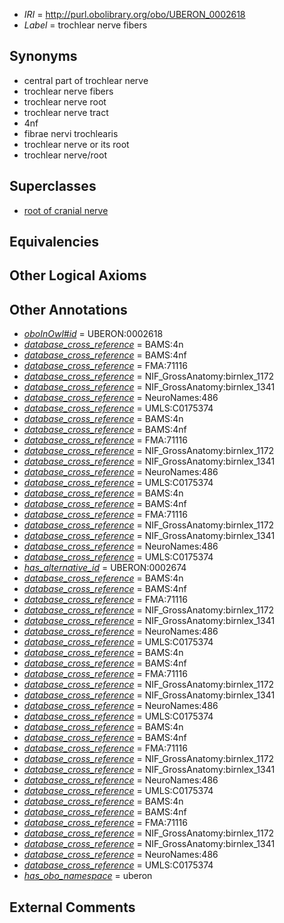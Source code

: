  * *IRI* = http://purl.obolibrary.org/obo/UBERON_0002618
 * *Label* = trochlear nerve fibers

## Synonyms

 * central part of trochlear nerve
 * trochlear nerve fibers
 * trochlear nerve root
 * trochlear nerve tract
 * 4nf
 * fibrae nervi trochlearis
 * trochlear nerve or its root
 * trochlear nerve/root

## Superclasses

 * [root of cranial nerve](../../UBERON/43/UBERON_0006843.md)

## Equivalencies


## Other Logical Axioms


## Other Annotations

 * *[oboInOwl#id](../../id/oboInOwl#id.md)* = UBERON:0002618
 * *[database_cross_reference](../../ef/oboInOwl#hasDbXref.md)* = BAMS:4n
 * *[database_cross_reference](../../ef/oboInOwl#hasDbXref.md)* = BAMS:4nf
 * *[database_cross_reference](../../ef/oboInOwl#hasDbXref.md)* = FMA:71116
 * *[database_cross_reference](../../ef/oboInOwl#hasDbXref.md)* = NIF_GrossAnatomy:birnlex_1172
 * *[database_cross_reference](../../ef/oboInOwl#hasDbXref.md)* = NIF_GrossAnatomy:birnlex_1341
 * *[database_cross_reference](../../ef/oboInOwl#hasDbXref.md)* = NeuroNames:486
 * *[database_cross_reference](../../ef/oboInOwl#hasDbXref.md)* = UMLS:C0175374
 * *[database_cross_reference](../../ef/oboInOwl#hasDbXref.md)* = BAMS:4n
 * *[database_cross_reference](../../ef/oboInOwl#hasDbXref.md)* = BAMS:4nf
 * *[database_cross_reference](../../ef/oboInOwl#hasDbXref.md)* = FMA:71116
 * *[database_cross_reference](../../ef/oboInOwl#hasDbXref.md)* = NIF_GrossAnatomy:birnlex_1172
 * *[database_cross_reference](../../ef/oboInOwl#hasDbXref.md)* = NIF_GrossAnatomy:birnlex_1341
 * *[database_cross_reference](../../ef/oboInOwl#hasDbXref.md)* = NeuroNames:486
 * *[database_cross_reference](../../ef/oboInOwl#hasDbXref.md)* = UMLS:C0175374
 * *[database_cross_reference](../../ef/oboInOwl#hasDbXref.md)* = BAMS:4n
 * *[database_cross_reference](../../ef/oboInOwl#hasDbXref.md)* = BAMS:4nf
 * *[database_cross_reference](../../ef/oboInOwl#hasDbXref.md)* = FMA:71116
 * *[database_cross_reference](../../ef/oboInOwl#hasDbXref.md)* = NIF_GrossAnatomy:birnlex_1172
 * *[database_cross_reference](../../ef/oboInOwl#hasDbXref.md)* = NIF_GrossAnatomy:birnlex_1341
 * *[database_cross_reference](../../ef/oboInOwl#hasDbXref.md)* = NeuroNames:486
 * *[database_cross_reference](../../ef/oboInOwl#hasDbXref.md)* = UMLS:C0175374
 * *[has_alternative_id](../../Id/oboInOwl#hasAlternativeId.md)* = UBERON:0002674
 * *[database_cross_reference](../../ef/oboInOwl#hasDbXref.md)* = BAMS:4n
 * *[database_cross_reference](../../ef/oboInOwl#hasDbXref.md)* = BAMS:4nf
 * *[database_cross_reference](../../ef/oboInOwl#hasDbXref.md)* = FMA:71116
 * *[database_cross_reference](../../ef/oboInOwl#hasDbXref.md)* = NIF_GrossAnatomy:birnlex_1172
 * *[database_cross_reference](../../ef/oboInOwl#hasDbXref.md)* = NIF_GrossAnatomy:birnlex_1341
 * *[database_cross_reference](../../ef/oboInOwl#hasDbXref.md)* = NeuroNames:486
 * *[database_cross_reference](../../ef/oboInOwl#hasDbXref.md)* = UMLS:C0175374
 * *[database_cross_reference](../../ef/oboInOwl#hasDbXref.md)* = BAMS:4n
 * *[database_cross_reference](../../ef/oboInOwl#hasDbXref.md)* = BAMS:4nf
 * *[database_cross_reference](../../ef/oboInOwl#hasDbXref.md)* = FMA:71116
 * *[database_cross_reference](../../ef/oboInOwl#hasDbXref.md)* = NIF_GrossAnatomy:birnlex_1172
 * *[database_cross_reference](../../ef/oboInOwl#hasDbXref.md)* = NIF_GrossAnatomy:birnlex_1341
 * *[database_cross_reference](../../ef/oboInOwl#hasDbXref.md)* = NeuroNames:486
 * *[database_cross_reference](../../ef/oboInOwl#hasDbXref.md)* = UMLS:C0175374
 * *[database_cross_reference](../../ef/oboInOwl#hasDbXref.md)* = BAMS:4n
 * *[database_cross_reference](../../ef/oboInOwl#hasDbXref.md)* = BAMS:4nf
 * *[database_cross_reference](../../ef/oboInOwl#hasDbXref.md)* = FMA:71116
 * *[database_cross_reference](../../ef/oboInOwl#hasDbXref.md)* = NIF_GrossAnatomy:birnlex_1172
 * *[database_cross_reference](../../ef/oboInOwl#hasDbXref.md)* = NIF_GrossAnatomy:birnlex_1341
 * *[database_cross_reference](../../ef/oboInOwl#hasDbXref.md)* = NeuroNames:486
 * *[database_cross_reference](../../ef/oboInOwl#hasDbXref.md)* = UMLS:C0175374
 * *[database_cross_reference](../../ef/oboInOwl#hasDbXref.md)* = BAMS:4n
 * *[database_cross_reference](../../ef/oboInOwl#hasDbXref.md)* = BAMS:4nf
 * *[database_cross_reference](../../ef/oboInOwl#hasDbXref.md)* = FMA:71116
 * *[database_cross_reference](../../ef/oboInOwl#hasDbXref.md)* = NIF_GrossAnatomy:birnlex_1172
 * *[database_cross_reference](../../ef/oboInOwl#hasDbXref.md)* = NIF_GrossAnatomy:birnlex_1341
 * *[database_cross_reference](../../ef/oboInOwl#hasDbXref.md)* = NeuroNames:486
 * *[database_cross_reference](../../ef/oboInOwl#hasDbXref.md)* = UMLS:C0175374
 * *[has_obo_namespace](../../ce/oboInOwl#hasOBONamespace.md)* = uberon

## External Comments

